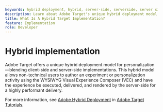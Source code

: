 ```yaml
---
keywords: hybrid deployment, hybrid, server-side, serverside, server side, client-side, clientside, client side, hybrid implementation, hybrid deployment0
description: Learn about Adobe Target's unique hybrid deployment model for personalization, blending client-side and server-side implementations.
title: What Is A Hybrid Target Implementation?
feature: Implementation
role: Developer
---
```

# Hybrid implementation

Adobe Target offers a unique hybrid deployment model for personalization—blending client-side and server-side implementations. This hybrid model allows non-technical users to author an experiment or personalization activity using the WYSIWYG Visual Experience Composer (VEC) and have the experience be executed, delivered, and rendered by the server-side for a highly performant delivery.

For more information, see [Adobe Hybrid Deployment](https://experienceleague.adobe.com/docs/target-learn/tutorials/implementation/hybrid-deployment.html) in [Adobe Target Tutorials](https://experienceleague.adobe.com/docs/target-learn/tutorials/overview.html).
